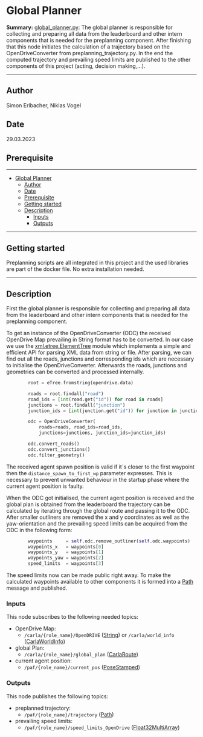 # Global Planner

**Summary:** [global_planner.py](.../code/planning/global_planner/src/global_planner.py):
The global planner is responsible for collecting and preparing all data from the leaderboard and other intern
components that is needed for the preplanning component.
After finishing that this node initiates the calculation of a trajectory based on the OpenDriveConverter
from preplanning_trajectory.py. In the end the computed trajectory and prevailing speed limits are published
to the other components of this project (acting, decision making,...).

---

## Author

Simon Erlbacher, Niklas Vogel

## Date

29.03.2023

## Prerequisite

---
<!-- TOC -->
* [Global Planner](#global-planner)
  * [Author](#author)
  * [Date](#date)
  * [Prerequisite](#prerequisite)
  * [Getting started](#getting-started)
  * [Description](#description)
    * [Inputs](#inputs)
    * [Outputs](#outputs)
<!-- TOC -->

---

## Getting started

Preplanning scripts are all integrated in this project and the used libraries are part of the docker file.
No extra installation needed.

---

## Description

First the global planner is responsible for collecting and preparing all data from the leaderboard and other intern
components that is needed for the preplanning component.

To get an instance of the OpenDriveConverter (ODC) the received OpenDrive Map prevailing in String format
has to be converted. In our case we use the
[xml.etree.ElementTree](https://docs.python.org/3/library/xml.etree.elementtree.html) module which implements a
simple and efficient API for parsing XML data from string or file. After parsing, we can find out all the roads,
junctions and corresponding ids which are necessary to initialise the OpenDriveConverter. Afterwards the roads,
junctions and geometries can be converted and processed internally.

```python
        root = eTree.fromstring(opendrive.data)

        roads = root.findall("road")
        road_ids = [int(road.get("id")) for road in roads]
        junctions = root.findall("junction")
        junction_ids = [int(junction.get("id")) for junction in junctions]

        odc = OpenDriveConverter(
            roads=roads, road_ids=road_ids,
            junctions=junctions, junction_ids=junction_ids)

        odc.convert_roads()
        odc.convert_junctions()
        odc.filter_geometry()
```

The received agent spawn position is valid if it´s closer to the first waypoint then the `distance_spawn_to_first_wp`
parameter expresses. This is necessary to prevent unwanted behaviour in the startup phase where the
current agent position is faulty.

When the ODC got initialised, the current agent position is received and the global plan is obtained from
the leaderboard the trajectory can be calculated by iterating through the global route and passing it to the ODC.
After smaller outliners are removed the x and y coordinates as well as the yaw-orientation and the prevailing
speed limits can be acquired from the ODC in the following form:

```python
        waypoints     = self.odc.remove_outliner(self.odc.waypoints)
        waypoints_x   = waypoints[0]
        waypoints_y   = waypoints[1]
        waypoints_yaw = waypoints[2]
        speed_limits  = waypoints[3]
```

The speed limits now can be made public right away.
To make the calculated waypoints available to other components it is formed into a
[Path]((http://docs.ros.org/en/noetic/api/nav_msgs/html/msg/Path.html)) message and published.

### Inputs

This node subscribes to the following needed topics:

* OpenDrive Map:
  * `/carla/{role_name}/OpenDRIVE` ([String](http://docs.ros.org/en/melodic/api/std_msgs/html/msg/String.html)) or `/carla/world_info` ([CarlaWorldInfo](https://carla.readthedocs.io/projects/ros-bridge/en/latest/ros_msgs/#carlaworldinfomsg))
* global Plan:
  * `/carla/{role_name}/global_plan` ([CarlaRoute](https://github.com/carla-simulator/ros-carla-msgs/blob/leaderboard-2.0/msg/CarlaRoute.msg))
* current agent position:
  * `/paf/{role_name}/current_pos` ([PoseStamped](http://docs.ros.org/en/noetic/api/geometry_msgs/html/msg/PoseStamped.html))

### Outputs

This node publishes the following topics:

* preplanned trajectory:
  * `/paf/{role_name}/trajectory` ([Path](http://docs.ros.org/en/noetic/api/nav_msgs/html/msg/Path.html))
* prevailing speed limits:
  * `/paf/{role_name}/speed_limits_OpenDrive`
  ([Float32MultiArray](http://docs.ros.org/en/melodic/api/std_msgs/html/msg/Float32MultiArray.html))
